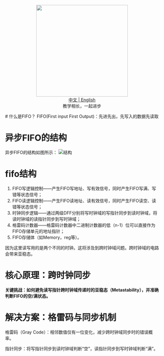 <p align="center">
  <img src="https://github.com/HauUhang/files/blob/main/readme_gif/fifo-reademe.gif" width="300"/>
  <br><a href="README.md">中文 | <a href="README_en.md">English</a>
  <br>教学相长，一起进步
</p>
# 什么是FIFO？
FIFO(First input First Output)：先进先出，先写入的数据先读取
    
# 异步FIFO的结构
异步FIFO的结构如图所示：
![结构](https://www.runoob.com/wp-content/uploads/2021/05/v-fifo-1.jpg)

# fifo结构
1. FIFO写逻辑控制——产生FIFO写地址、写有效信号，同时产生FIFO写满、写错等状态信号；
2. FIFO读逻辑控制——产生FIFO读地址、读有效信号，同时产生FIFO读空、读错等状态信号；
3. 时钟同步逻辑——通过两级DFF分别将写时钟域的写指针同步到读时钟域，将读时钟域的读指针同步到写时钟域；
4. 格雷码计数器——格雷码计数器中二进制计数器的低（n-1）位可以直接作为FIFO存储单元的地址指针；
5. FIFO存储体（如Memory，reg等）。

因为这里读写用的是两个不同的时钟。这将涉及到跨时钟域问题。跨时钟域的电路会带来亚稳态。
# 核心原理：跨时钟同步
**关键挑战：如何避免读写指针跨时钟域传递时的亚稳态（Metastability），并准确判断FIFO的空/满状态。**

# 解决方案：格雷码与同步机制
格雷码（Gray Code）：相邻数值仅有一位变化，减少跨时钟域同步时的错误概率。

指针同步：将写指针同步到读时钟域判断“空”，读指针同步到写时钟域判断“满”。
